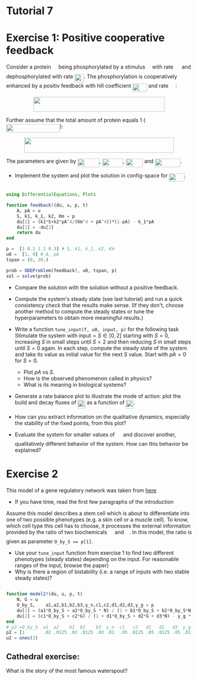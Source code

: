 # Tutorial 7

# Exercise 1: Positive cooperative feedback

Consider a protein <img src="/Exercises/tex/53d147e7f3fe6e47ee05b88b166bd3f6.svg?invert_in_darkmode&sanitize=true" align=middle width=12.32879834999999pt height=22.465723500000017pt/> being phosphorylated by a stimulus <img src="/Exercises/tex/e257acd1ccbe7fcb654708f1a866bfe9.svg?invert_in_darkmode&sanitize=true" align=middle width=11.027402099999989pt height=22.465723500000017pt/> with rate <img src="/Exercises/tex/aa90653a26bc63b138fb304972d81589.svg?invert_in_darkmode&sanitize=true" align=middle width=15.11042279999999pt height=22.831056599999986pt/> and dephosphorylated with rate <img src="/Exercises/tex/125a6d66340868dbdadbf666c1cc8013.svg?invert_in_darkmode&sanitize=true" align=middle width=25.38444479999999pt height=22.831056599999986pt/>. The phosphorylation is cooperatively enhanced by a positiv feedback with hill coefficient <img src="/Exercises/tex/af2ce08c06aa1b32f10b0a102be4b8da.svg?invert_in_darkmode&sanitize=true" align=middle width=39.21220214999999pt height=22.831056599999986pt/> and rate <img src="/Exercises/tex/a8ebf8c468236800b8ed78d42ddbfa57.svg?invert_in_darkmode&sanitize=true" align=middle width=15.11042279999999pt height=22.831056599999986pt/>:

<p align="center"><img src="/Exercises/tex/82be3b6a2dd5b71eac8e863a8a076959.svg?invert_in_darkmode&sanitize=true" align=middle width=356.4801207pt height=39.84127125pt/></p>

Further assume that the total amount of protein equals 1 (<img src="/Exercises/tex/60efd072d491e63468e8b81b77b4dee2.svg?invert_in_darkmode&sanitize=true" align=middle width=145.32512939999998pt height=22.465723500000017pt/>):

<p align="center"><img src="/Exercises/tex/b9279fdb593a4dbda68bfe04081e34c7.svg?invert_in_darkmode&sanitize=true" align=middle width=405.84673469999996pt height=40.11819404999999pt/></p>

The parameters are given by <img src="/Exercises/tex/5d5b9849409c22af26f4bab8ce168583.svg?invert_in_darkmode&sanitize=true" align=middle width=58.85460899999999pt height=22.831056599999986pt/>, <img src="/Exercises/tex/e0eb906145588b0dd579a262f2b49230.svg?invert_in_darkmode&sanitize=true" align=middle width=56.343173699999994pt height=22.831056599999986pt/>, <img src="/Exercises/tex/477fd4768db8e43e8dee94ab06184b3c.svg?invert_in_darkmode&sanitize=true" align=middle width=46.069176449999986pt height=22.831056599999986pt/> and <img src="/Exercises/tex/cc83bf1ee2834721cc2a8f2992f0aa9c.svg?invert_in_darkmode&sanitize=true" align=middle width=69.37025039999999pt height=22.465723500000017pt/>.


* Implement the system and plot the solution in config-space for <img src="/Exercises/tex/d84206481777e6d1fdc67afe1b978c8a.svg?invert_in_darkmode&sanitize=true" align=middle width=41.16422309999999pt height=22.465723500000017pt/>. 
````julia

using DifferentialEquations, Plots

function feedback!(du, u, p, t) 
    A, pA = u
    S, k1, k_1, k2, Km = p
    du[2] = (k1*S+k2*pA^4/(Km^4 + pA^4))*(1-pA) - k_1*pA
    du[1] = -du[2]
    return du
end

p =  [1 0.1 1 2 0.3] # S, k1, k_1, k2, Km
u0 =  [1. 0] # A, pA 
tspan = (0, 20.)

prob = ODEProblem(feedback!, u0, tspan, p)
sol = solve(prob)
````




* Compare the solution with the solution without a positive feedback.



* Compute the system's steady state (see last tutorial) and run a quick consistency check that the results make sense. 
    (If they don't, choose another method to compute the steady states or tune the hyperparameters to obtain more meaningful results.)


* Write a function `tune_input(f, u0, input, p)` for the following task
    Stimulate the system with $\text{input} = S \in [0,2]$ starting with $S = 0$, increasing $S$ in small steps until $S = 2$ and then reducing $S$ in small steps until $S = 0$ again. 
    In each step, compute the steady state of the system and take its value as initial value for the next $S$ value. Start with $pA=0$ for $S=0$.
    * Plot $pA$ vs $S$.
    * How is the observed phenomenon called in physics?
    * What is its meaning in biological systems? 




* Generate a rate balance plot to illustrate the mode of action: plot the build and decay fluxes of <img src="/Exercises/tex/e540f3477f65c70ea7981b19ff465047.svg?invert_in_darkmode&sanitize=true" align=middle width=20.59936559999999pt height=22.465723500000017pt/> as a function of <img src="/Exercises/tex/e540f3477f65c70ea7981b19ff465047.svg?invert_in_darkmode&sanitize=true" align=middle width=20.59936559999999pt height=22.465723500000017pt/>.
*   How can you extract information on the qualitative dynamics, especially the stability of the fixed points, from this plot?

* Evaluate the system for smaller values of <img src="/Exercises/tex/a8ebf8c468236800b8ed78d42ddbfa57.svg?invert_in_darkmode&sanitize=true" align=middle width=15.11042279999999pt height=22.831056599999986pt/> and discover another, qualitatively different behavior of the system. How can this behavior be explained?



# Exercise 2

This model of a gene regulatory network was taken from [here](https://journals.plos.org/plosone/article?id=10.1371/journal.pone.0003478#pone-0003478-g002)
* If you have time, read the first few paragraphs of the introduction

Assume this model describes a stem cell which is about to differentiate into one of two possible phenotypes (e.g. a skin cell or a muscle cell).
To know, which cell type this cell has to choose, it processes the external information provided by the ratio of two biochemicals <img src="/Exercises/tex/9afe6a256a9817c76b579e6f5db9a578.svg?invert_in_darkmode&sanitize=true" align=middle width=12.99542474999999pt height=22.465723500000017pt/> and <img src="/Exercises/tex/e257acd1ccbe7fcb654708f1a866bfe9.svg?invert_in_darkmode&sanitize=true" align=middle width=11.027402099999989pt height=22.465723500000017pt/>. 
In this model, the ratio is given as parameter `O_by_S == p[1]`.

* Use your `tune_input` function from exercise 1 to find two different phenotypes (steady states) depending on the input. For reasonable ranges of the input, browse the paper)
* Why is there a region of bistability (i.e. a range of inputs with two stable steady states)? 

````julia

function model2!(du, u, p, t)
    N, G = u
    O_by_S,    a1,a2,b1,b2,b3,γ_n,c1,c2,d1,d2,d3,γ_g = p
    du[1] = (a1*O_by_S + a2*O_by_S * N) / (1 + b1*O_by_S + b2*O_by_S*N + b3*O_by_S*G) - γ_n * N
    du[2] = (c1*O_by_S + c2*G) / (1 + d1*O_by_S + d2*G + d3*N) - γ_g * G
end
# p2 =O_by_S  a1  a2    b1  b2    b3  γ_n  c1   c2   d1   d2   d3  γ_g
p2 = [1       .02 .0125 .02 .0125 .03 .01  .05 .0125 .05 .0125 .05 .01]
u2 = ones(2)
````







Cathedral exercise:
-------------------
What is the story of the most famous waterspout?